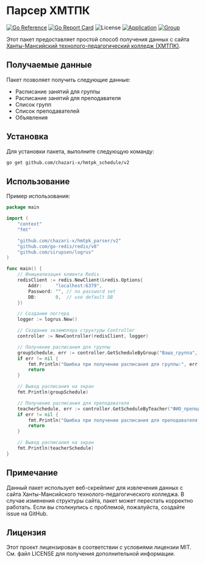 # Парсер ХМТПК
[![Go Reference](https://pkg.go.dev/badge/github.com/chazari-x/hmtpk_schedule/v2.svg)](https://pkg.go.dev/github.com/chazari-x/hmtpk_parser/v2)
[![Go Report Card](https://goreportcard.com/badge/github.com/chazari-x/hmtpk_schedule)](https://goreportcard.com/report/github.com/chazari-x/hmtpk_parser)
![License](https://img.shields.io/github/license/chazari-x/hmtpk_parser)
[![Application](https://img.shields.io/badge/VK-Mini-App)](https://vk.com/hmtpk_schedule)
[![Group](https://img.shields.io/badge/VK-Subscripe-blue)](https://vk.com/hmtpk_schedule_club)

Этот пакет предоставляет простой способ получения данных с сайта [Ханты-Мансийский технолого-педагогический колледж (ХМТПК)](https://hmtpk.ru/ru/).

## Получаемые данные
Пакет позволяет получить следующие данные:
- Расписание занятий для группы
- Расписание занятий для преподавателя
- Список групп
- Список преподавателей
- Объявления

## Установка
Для установки пакета, выполните следующую команду:

```bash
go get github.com/chazari-x/hmtpk_schedule/v2
```

## Использование
Пример использования:

```go
package main

import (
	"context"
	"fmt"

	"github.com/chazari-x/hmtpk_parser/v2"
	"github.com/go-redis/redis/v8"
	"github.com/sirupsen/logrus"
)

func main() {
	// Инициализация клиента Redis
	redisClient := redis.NewClient(&redis.Options{
		Addr:     "localhost:6379",
		Password: "", // no password set
		DB:       0,  // use default DB
	})

	// Создание логгера
	logger := logrus.New()

	// Создание экземпляра структуры Controller
	controller := NewController(redisClient, logger)

	// Получение расписания для группы
	groupSchedule, err := controller.GetScheduleByGroup("Ваша_группа", "20.03.2024", context.Background())
	if err != nil {
		fmt.Println("Ошибка при получении расписания для группы:", err)
		return
	}

	// Вывод расписания на экран
	fmt.Println(groupSchedule)

	// Получение расписания для преподавателя
	teacherSchedule, err := controller.GetScheduleByTeacher("ФИО_преподавателя", "20.03.2024", context.Background())
	if err != nil {
		fmt.Println("Ошибка при получении расписания для преподавателя:", err)
		return
	}

	// Вывод расписания на экран
	fmt.Println(teacherSchedule)
}
```

## Примечание
Данный пакет использует веб-скрейпинг для извлечения данных с сайта Ханты-Мансийского технолого-педагогического колледжа. В случае изменения структуры сайта, пакет может перестать корректно работать. Если вы столкнулись с проблемой, пожалуйста, создайте issue на GitHub.

## Лицензия
Этот проект лицензирован в соответствии с условиями лицензии MIT. См. файл LICENSE для получения дополнительной информации.